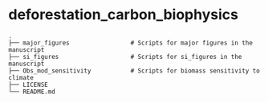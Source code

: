 # deforestation_carbon_biophysics


    .
    ├── major_figures                 # Scripts for major figures in the manuscript
    ├── si_figures                    # Scripts for si_figures in the manuscript
    ├── Obs_mod_sensitivity           # Scripts for biomass sensitivity to climate
    ├── LICENSE
    └── README.md

